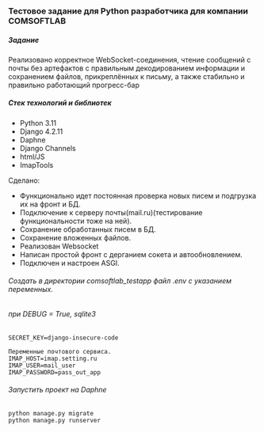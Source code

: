 ### Тестовое задание для Python разработчика для компании COMSOFTLAB

##### Задание
Реализовано	корректное	WebSocket-соединения,	чтение	сообщений	с	почты	без	
артефактов	с	правильным	декодированием	информации	и	сохранением	файлов,	
прикреплённых	к	письму,	а	также	стабильно	и	правильно	работающий	прогресс-бар

##### Стек технологий и библиотек
- Python 3.11
- Django 4.2.11
- Daphne
- Django Channels
- html/JS
- ImapTools

Сделано:
 - Функционально идет постоянная проверка новых писем и подгрузка их на фронт и БД.
 - Подключение к серверу почты(mail.ru)(тестирование функциональности тоже на ней).
 - Сохранение обработанных писем в БД.
 - Сохранение вложенных файлов.
 - Реализован Websocket
 - Написан простой фронт с дерганием сокета и автообновлением.
 - Подключен и настроен ASGI.

 ###### Создать в директории сomsoftlab_testapp файл .env c указанием переменных.
###### при DEBUG = True, sqlite3

```
SECRET_KEY=django-insecure-code

Переменные почтового сервиса.
IMAP_HOST=imap.setting.ru
IMAP_USER=mail_user
IMAP_PASSWORD=pass_out_app
```
###### Запустить проект на Daphne
```
python manage.py migrate
python manage.py runserver
```

